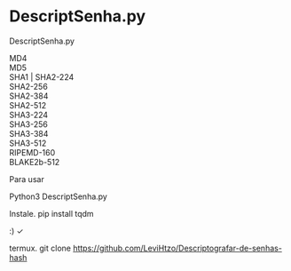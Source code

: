 # DescriptSenha.py
DescriptSenha.py

MD4                                                        
MD5                                             
SHA1                                                       | 
SHA2-224                                                   
SHA2-256                                                   
SHA2-384                                                   
SHA2-512                                                   
SHA3-224                                                   
SHA3-256                                                   
SHA3-384                                                   
SHA3-512                                                   
RIPEMD-160                                                 
BLAKE2b-512

Para usar

Python3 DescriptSenha.py

Instale. pip install tqdm

:) ✓

termux.     git clone https://github.com/LeviHtzo/Descriptografar-de-senhas-hash
